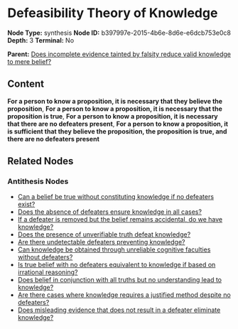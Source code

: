 # Defeasibility Theory of Knowledge

**Node Type:** synthesis
**Node ID:** b397997e-2015-4b6e-8d6e-e6dcb753e0c8
**Depth:** 3
**Terminal:** No

**Parent:** [Does incomplete evidence tainted by falsity reduce valid knowledge to mere belief?](does-incomplete-evidence-tainted-by-falsity-reduce-valid-knowledge-to-mere-belief-antithesis-43d84db6-c8a7-4af3-b94e-823a33d0d68c.md)

## Content

**For a person to know a proposition, it is necessary that they believe the proposition**, **For a person to know a proposition, it is necessary that the proposition is true**, **For a person to know a proposition, it is necessary that there are no defeaters present**, **For a person to know a proposition, it is sufficient that they believe the proposition, the proposition is true, and there are no defeaters present**

## Related Nodes

### Antithesis Nodes

- [Can a belief be true without constituting knowledge if no defeaters exist?](can-a-belief-be-true-without-constituting-knowledge-if-no-defeaters-exist-antithesis-4a262dff-eea8-419b-a008-40311149c148.md)
- [Does the absence of defeaters ensure knowledge in all cases?](does-the-absence-of-defeaters-ensure-knowledge-in-all-cases-antithesis-f9924e9b-f6ae-442f-ac0e-678672d9cd6f.md)
- [If a defeater is removed but the belief remains accidental, do we have knowledge?](if-a-defeater-is-removed-but-the-belief-remains-accidental-do-we-have-knowledge-antithesis-feecb288-e972-4d8a-af76-7b59f2d17a74.md)
- [Does the presence of unverifiable truth defeat knowledge?](does-the-presence-of-unverifiable-truth-defeat-knowledge-antithesis-9760e514-d7e3-4ba3-81ba-1c1a1ee77daa.md)
- [Are there undetectable defeaters preventing knowledge?](are-there-undetectable-defeaters-preventing-knowledge-antithesis-f0465a36-d758-45cb-b136-1088d7013a0a.md)
- [Can knowledge be obtained through unreliable cognitive faculties without defeaters?](can-knowledge-be-obtained-through-unreliable-cognitive-faculties-without-defeaters-antithesis-e15f3508-1c26-472d-9515-4143fda1eb1d.md)
- [Is true belief with no defeaters equivalent to knowledge if based on irrational reasoning?](is-true-belief-with-no-defeaters-equivalent-to-knowledge-if-based-on-irrational-reasoning-antithesis-dcb9eec8-e0d2-4a26-9054-6bcd6712a246.md)
- [Does belief in conjunction with all truths but no understanding lead to knowledge?](does-belief-in-conjunction-with-all-truths-but-no-understanding-lead-to-knowledge-antithesis-fd202772-635e-4a92-b45c-7fe68a89c8f3.md)
- [Are there cases where knowledge requires a justified method despite no defeaters?](are-there-cases-where-knowledge-requires-a-justified-method-despite-no-defeaters-antithesis-892b1778-5e94-4b0c-8f67-890bf585afb3.md)
- [Does misleading evidence that does not result in a defeater eliminate knowledge?](does-misleading-evidence-that-does-not-result-in-a-defeater-eliminate-knowledge-antithesis-2cbb835d-6a6f-473e-a455-ee3b98ee8a44.md)
